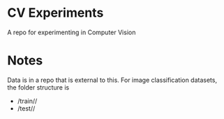 # CV Experiments

A repo for experimenting in Computer Vision

# Notes

Data is in a repo that is external to this.
For image classification datasets, the folder structure is
* <dataset>/train/<class>/<filename>
* <dataset>/test/<class>/<filename>
